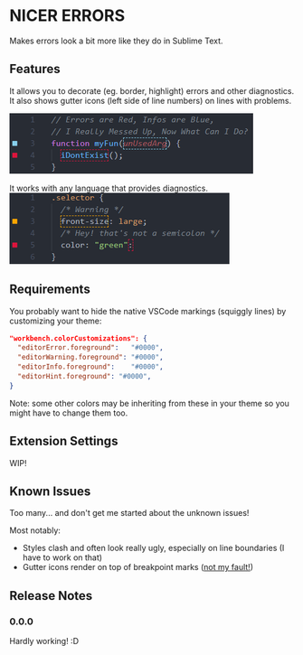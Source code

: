 # NICER ERRORS 

Makes errors look a bit more like they do in Sublime Text.

## Features

It allows you to decorate (eg. border, highlight) errors and other diagnostics.  
It also shows gutter icons (left side of line numbers) on lines with problems.


![](./img/readme/injs.png)

It works with any language that provides diagnostics.  
![](./img/readme/incss.png)


## Requirements

You probably want to hide the native VSCode markings (squiggly lines) by customizing your theme:  
```json
"workbench.colorCustomizations": {
  "editorError.foreground":   "#0000",
  "editorWarning.foreground": "#0000",
  "editorInfo.foreground":    "#0000",
  "editorHint.foreground": "#0000",
}
```
Note: some other colors may be inheriting from these in your theme so you might have to change them too.

## Extension Settings

WIP!

## Known Issues

Too many... and don't get me started about the unknown issues!

Most notably:
- Styles clash and often look really ugly, especially on line boundaries (I have to work on that)
- Gutter icons render on top of breakpoint marks ([not my fault!](https://github.com/microsoft/vscode/issues/5923))

## Release Notes

### 0.0.0

Hardly working! :D

